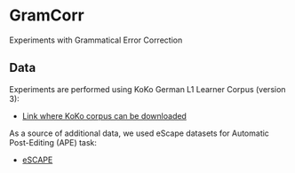 # GramCorr
Experiments with Grammatical Error Correction

## Data
Experiments are performed using KoKo German L1 Learner Corpus (version 3):
* [Link where KoKo corpus can be downloaded](https://clarin.eurac.edu/repository/xmlui/handle/20.500.12124/12?download=https%3A%2F%2Fclarin.eurac.edu%2Frepository%2Fxmlui%2Fbitstream%2Fhandle%2F20.500.12124%2F12%2Fmmax-v3.zip%3Fsequence%3D12%26dtoken%3Da0ec2a899953dd350b90b3f4dd4a47ef)

As a source of additional data, we used eScape datasets for Automatic Post-Editing (APE) task:
* [eSCAPE](http://hltshare.fbk.eu/QT21/eSCAPE.html)


